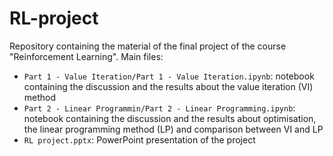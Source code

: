# RL-project
Repository containing the material of the final project of the course "Reinforcement Learning".
Main files:
- `Part 1 - Value Iteration/Part 1 - Value Iteration.ipynb`: notebook containing the discussion and the results about the value iteration (VI) method
- `Part 2 - Linear Programmin/Part 2 - Linear Programming.ipynb`: notebook containing the discussion and the results about optimisation, the linear programming method (LP) and comparison between VI and LP
- `RL project.pptx`: PowerPoint presentation of the project
